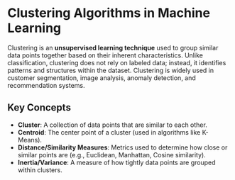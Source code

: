 # Clustering Algorithms in Machine Learning

Clustering is an **unsupervised learning technique** used to group similar data points together based on their inherent characteristics. Unlike classification, clustering does not rely on labeled data; instead, it identifies patterns and structures within the dataset. Clustering is widely used in customer segmentation, image analysis, anomaly detection, and recommendation systems.

## Key Concepts

- **Cluster**: A collection of data points that are similar to each other. 
- **Centroid**: The center point of a cluster (used in algorithms like K-Means).    
- **Distance/Similarity Measures**: Metrics used to determine how close or similar points are (e.g., Euclidean, Manhattan, Cosine similarity).    
- **Inertia/Variance**: A measure of how tightly data points are grouped within clusters.    




   



